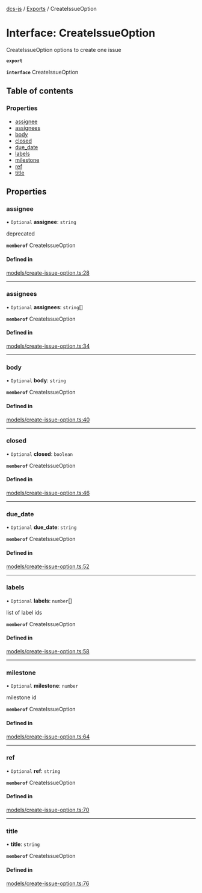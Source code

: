 [dcs-js](../README.md) / [Exports](../modules.md) / CreateIssueOption

# Interface: CreateIssueOption

CreateIssueOption options to create one issue

**`export`**

**`interface`** CreateIssueOption

## Table of contents

### Properties

- [assignee](CreateIssueOption.md#assignee)
- [assignees](CreateIssueOption.md#assignees)
- [body](CreateIssueOption.md#body)
- [closed](CreateIssueOption.md#closed)
- [due\_date](CreateIssueOption.md#due_date)
- [labels](CreateIssueOption.md#labels)
- [milestone](CreateIssueOption.md#milestone)
- [ref](CreateIssueOption.md#ref)
- [title](CreateIssueOption.md#title)

## Properties

### <a id="assignee" name="assignee"></a> assignee

• `Optional` **assignee**: `string`

deprecated

**`memberof`** CreateIssueOption

#### Defined in

[models/create-issue-option.ts:28](https://github.com/unfoldingWord/dcs-js/blob/09d5a5e/models/create-issue-option.ts#L28)

___

### <a id="assignees" name="assignees"></a> assignees

• `Optional` **assignees**: `string`[]

**`memberof`** CreateIssueOption

#### Defined in

[models/create-issue-option.ts:34](https://github.com/unfoldingWord/dcs-js/blob/09d5a5e/models/create-issue-option.ts#L34)

___

### <a id="body" name="body"></a> body

• `Optional` **body**: `string`

**`memberof`** CreateIssueOption

#### Defined in

[models/create-issue-option.ts:40](https://github.com/unfoldingWord/dcs-js/blob/09d5a5e/models/create-issue-option.ts#L40)

___

### <a id="closed" name="closed"></a> closed

• `Optional` **closed**: `boolean`

**`memberof`** CreateIssueOption

#### Defined in

[models/create-issue-option.ts:46](https://github.com/unfoldingWord/dcs-js/blob/09d5a5e/models/create-issue-option.ts#L46)

___

### <a id="due_date" name="due_date"></a> due\_date

• `Optional` **due\_date**: `string`

**`memberof`** CreateIssueOption

#### Defined in

[models/create-issue-option.ts:52](https://github.com/unfoldingWord/dcs-js/blob/09d5a5e/models/create-issue-option.ts#L52)

___

### <a id="labels" name="labels"></a> labels

• `Optional` **labels**: `number`[]

list of label ids

**`memberof`** CreateIssueOption

#### Defined in

[models/create-issue-option.ts:58](https://github.com/unfoldingWord/dcs-js/blob/09d5a5e/models/create-issue-option.ts#L58)

___

### <a id="milestone" name="milestone"></a> milestone

• `Optional` **milestone**: `number`

milestone id

**`memberof`** CreateIssueOption

#### Defined in

[models/create-issue-option.ts:64](https://github.com/unfoldingWord/dcs-js/blob/09d5a5e/models/create-issue-option.ts#L64)

___

### <a id="ref" name="ref"></a> ref

• `Optional` **ref**: `string`

**`memberof`** CreateIssueOption

#### Defined in

[models/create-issue-option.ts:70](https://github.com/unfoldingWord/dcs-js/blob/09d5a5e/models/create-issue-option.ts#L70)

___

### <a id="title" name="title"></a> title

• **title**: `string`

**`memberof`** CreateIssueOption

#### Defined in

[models/create-issue-option.ts:76](https://github.com/unfoldingWord/dcs-js/blob/09d5a5e/models/create-issue-option.ts#L76)
